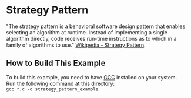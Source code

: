 # Strategy Pattern
"The strategy pattern is a behavioral software design pattern that enables selecting an algorithm at runtime. Instead of implementing a single algorithm directly, code receives run-time instructions as to which in a family of algorithms to use."
[Wikipedia - Strategy Pattern](https://en.wikipedia.org/wiki/Strategy_pattern).

## How to Build This Example
To build this example, you need to have [GCC](https://gcc.gnu.org/) installed on your system.  
Run the following command at this directory:  
`gcc *.c -o strategy_pattern_example`
